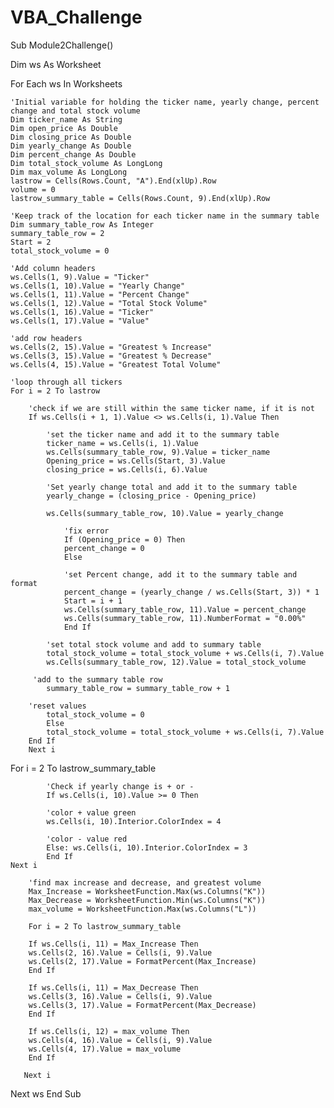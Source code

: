 # VBA_Challenge
Sub Module2Challenge()

Dim ws As Worksheet

For Each ws In Worksheets
    
    'Initial variable for holding the ticker name, yearly change, percent change and total stock volume
    Dim ticker_name As String
    Dim open_price As Double
    Dim closing_price As Double
    Dim yearly_change As Double
    Dim percent_change As Double
    Dim total_stock_volume As LongLong
    Dim max_volume As LongLong
    lastrow = Cells(Rows.Count, "A").End(xlUp).Row
    volume = 0
    lastrow_summary_table = Cells(Rows.Count, 9).End(xlUp).Row
    
    'Keep track of the location for each ticker name in the summary table
    Dim summary_table_row As Integer
    summary_table_row = 2
    Start = 2
    total_stock_volume = 0
    
    'Add column headers
    ws.Cells(1, 9).Value = "Ticker"
    ws.Cells(1, 10).Value = "Yearly Change"
    ws.Cells(1, 11).Value = "Percent Change"
    ws.Cells(1, 12).Value = "Total Stock Volume"
    ws.Cells(1, 16).Value = "Ticker"
    ws.Cells(1, 17).Value = "Value"
    
    'add row headers
    ws.Cells(2, 15).Value = "Greatest % Increase"
    ws.Cells(3, 15).Value = "Greatest % Decrease"
    ws.Cells(4, 15).Value = "Greatest Total Volume"
    
    'loop through all tickers
    For i = 2 To lastrow
        
        'check if we are still within the same ticker name, if it is not
        If ws.Cells(i + 1, 1).Value <> ws.Cells(i, 1).Value Then
            
            'set the ticker name and add it to the summary table
            ticker_name = ws.Cells(i, 1).Value
            ws.Cells(summary_table_row, 9).Value = ticker_name
            Opening_price = ws.Cells(Start, 3).Value
            closing_price = ws.Cells(i, 6).Value
            
            'Set yearly change total and add it to the summary table
            yearly_change = (closing_price - Opening_price)
            
            ws.Cells(summary_table_row, 10).Value = yearly_change
                
                'fix error
                If (Opening_price = 0) Then
                percent_change = 0
                Else
                
                'set Percent change, add it to the summary table and format
                percent_change = (yearly_change / ws.Cells(Start, 3)) * 1
                Start = i + 1
                ws.Cells(summary_table_row, 11).Value = percent_change
                ws.Cells(summary_table_row, 11).NumberFormat = "0.00%"
                End If
            
            'set total stock volume and add to summary table
            total_stock_volume = total_stock_volume + ws.Cells(i, 7).Value
            ws.Cells(summary_table_row, 12).Value = total_stock_volume
         
         'add to the summary table row
            summary_table_row = summary_table_row + 1
        
        'reset values
            total_stock_volume = 0
            Else
            total_stock_volume = total_stock_volume + ws.Cells(i, 7).Value
        End If
        Next i
  
  For i = 2 To lastrow_summary_table
            
            'Check if yearly change is + or -
            If ws.Cells(i, 10).Value >= 0 Then
            
            'color + value green
            ws.Cells(i, 10).Interior.ColorIndex = 4
            
            'color - value red
            Else: ws.Cells(i, 10).Interior.ColorIndex = 3
            End If
    Next i
        
        'find max increase and decrease, and greatest volume
        Max_Increase = WorksheetFunction.Max(ws.Columns("K"))
        Max_Decrease = WorksheetFunction.Min(ws.Columns("K"))
        max_volume = WorksheetFunction.Max(ws.Columns("L"))
        
        For i = 2 To lastrow_summary_table
        
        If ws.Cells(i, 11) = Max_Increase Then
        ws.Cells(2, 16).Value = Cells(i, 9).Value
        ws.Cells(2, 17).Value = FormatPercent(Max_Increase)
        End If
        
        If ws.Cells(i, 11) = Max_Decrease Then
        ws.Cells(3, 16).Value = Cells(i, 9).Value
        ws.Cells(3, 17).Value = FormatPercent(Max_Decrease)
        End If
        
        If ws.Cells(i, 12) = max_volume Then
        ws.Cells(4, 16).Value = Cells(i, 9).Value
        ws.Cells(4, 17).Value = max_volume
        End If
        
       Next i
 Next ws
End Sub
